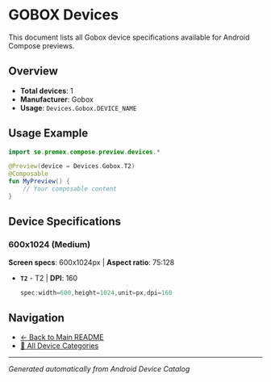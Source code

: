 # GOBOX Devices

This document lists all Gobox device specifications available for Android Compose previews.

## Overview

- **Total devices**: 1
- **Manufacturer**: Gobox
- **Usage**: `Devices.Gobox.DEVICE_NAME`

## Usage Example

```kotlin
import se.premex.compose.preview.devices.*

@Preview(device = Devices.Gobox.T2)
@Composable
fun MyPreview() {
    // Your composable content
}
```

## Device Specifications

### 600x1024 (Medium)

**Screen specs**: 600x1024px | **Aspect ratio**: 75:128

- **`T2`** - T2 | **DPI**: 160
  ```kotlin
  spec:width=600,height=1024,unit=px,dpi=160
  ```

## Navigation

- [← Back to Main README](../../README.md)
- [📱 All Device Categories](../README.md)

---
*Generated automatically from Android Device Catalog*

